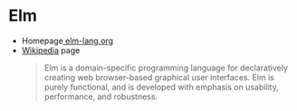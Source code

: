 # Elm

* Homepage[ elm-lang.org](https://elm-lang.org/ "https://elm-lang.org/")
* [Wikipedia](https://en.wikipedia.org/wiki/Elm_(programming_language)) page
  > Elm is a domain-specific programming language for declaratively creating web browser-based graphical user interfaces. Elm is purely functional, and is developed with emphasis on usability, performance, and robustness.
